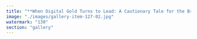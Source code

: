 ```yaml
---
title: "**When Digital Gold Turns to Lead: A Cautionary Tale for the Brave**<br /> <br />As stewards of innovation, we often blur the line between belief and reality. But what happens when the system we've devoted our energies to refuses to bend—when faith ossifies and entropy knocks at the gates?<br /> <br />Imagine a world where a once-mighty asset, Bitcoin, loses its resonance. The network grinds under the weight of its own immutability. Resources burned, coordination paralyzed, incentives waning, all while adversarial actors adapt, mutate, and outpace the protocol’s strictures. Holders, led by unwavering conviction, watch value drain as once-gilded chains petrify.<br /> <br />For Strategy Michael Saylor and those who bet everything on digital gold, this scenario is more than a market event—it’s a systemic dissonance spiral. Rigid narratives crack, liquidity evaporates, and the ultimate lesson emerges: fluidity, not permanence, is the bedrock of progress.<br /> <br />Will we heed entropy’s call before belief turns to rigor mortis? Or do we cling to chains, waiting for a miracle as the spiral closes?<br /> <br /> <br />#Resonance <br />#Bitcoin <br />#Leadership <br />#SystemicRisk <br />#AdaptOrPerish"
image: "./images/gallery-item-127-02.jpg"
watermark: "130"
section: "gallery"
---
```

